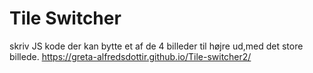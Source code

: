 # Tile Switcher
  skriv JS kode der kan bytte et af de 4 billeder til højre ud,med det store billede.
https://greta-alfredsdottir.github.io/Tile-switcher2/
